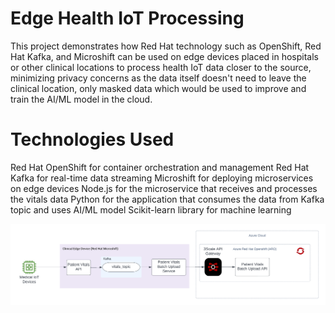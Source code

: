 # Edge Health IoT Processing
This project demonstrates how Red Hat technology such as OpenShift, Red Hat Kafka, and Microshift can be used on edge devices placed in hospitals or other clinical locations to process health IoT data closer to the source, minimizing privacy concerns as the data itself doesn't need to leave the clinical location, only masked data which would be used to improve and train the AI/ML model in the cloud.

# Technologies Used
Red Hat OpenShift for container orchestration and management
Red Hat Kafka for real-time data streaming
Microshift for deploying microservices on edge devices
Node.js for the microservice that receives and processes the vitals data
Python for the application that consumes the data from Kafka topic and uses AI/ML model
Scikit-learn library for machine learning

![alt text](https://github.com/adendl/DigitalHealth-Edge/blob/main/images/Health%20AI%20Reference%20Architecture.png)


